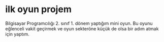 # ilk oyun projem
Bilgisayar Programcılığı 2. sınıf 1. dönem yaptığım mini oyun.
Bu oyunu eğlenceli vakit geçirmek ve oyun sekteröne küçük de olsa bir adım atmak için yaptım.
